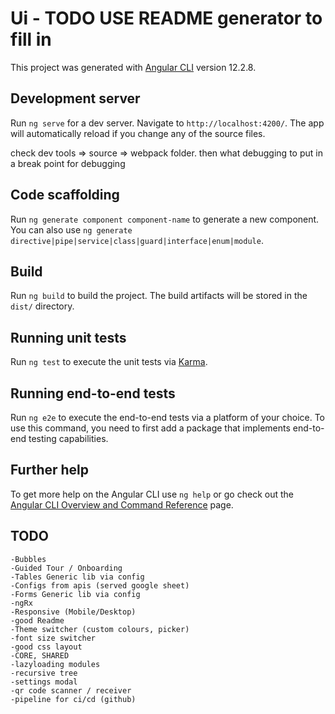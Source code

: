 # Ui - TODO USE README generator to fill in



This project was generated with [Angular CLI](https://github.com/angular/angular-cli) version 12.2.8.

## Development server

Run `ng serve` for a dev server. Navigate to `http://localhost:4200/`. The app will automatically reload if you change any of the source files.

check dev tools => source => webpack folder. then what debugging to put in a break point for debugging

## Code scaffolding

Run `ng generate component component-name` to generate a new component. You can also use `ng generate directive|pipe|service|class|guard|interface|enum|module`.

## Build

Run `ng build` to build the project. The build artifacts will be stored in the `dist/` directory.

## Running unit tests

Run `ng test` to execute the unit tests via [Karma](https://karma-runner.github.io).

## Running end-to-end tests

Run `ng e2e` to execute the end-to-end tests via a platform of your choice. To use this command, you need to first add a package that implements end-to-end testing capabilities.

## Further help

To get more help on the Angular CLI use `ng help` or go check out the [Angular CLI Overview and Command Reference](https://angular.io/cli) page.


## TODO

    -Bubbles
    -Guided Tour / Onboarding
    -Tables Generic lib via config
    -Configs from apis (served google sheet)
    -Forms Generic lib via config
    -ngRx
    -Responsive (Mobile/Desktop)
    -good Readme
    -Theme switcher (custom colours, picker)
    -font size switcher
    -good css layout 
    -CORE, SHARED
    -lazyloading modules
    -recursive tree
    -settings modal
    -qr code scanner / receiver
    -pipeline for ci/cd (github)
